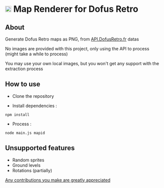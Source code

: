 # <img src="https://api.dofusretro.fr/img/map.png" height="20"> Map Renderer for Dofus Retro 

## About

Generate Dofus Retro maps as PNG, from [API.DofusRetro.fr](https://api.dofusretro.fr) datas

No images are provided with this project, only using the API to process (might take a while to process)

You may use your own local images, but you won't get any support with the extraction process

## How to use

- Clone the repository

- Install dependencies : 
```shell
npm install
```
- Process :
```shell
node main.js mapid
```

## Unsupported features
- Random sprites
- Ground levels
- Rotations (partially)

[Any contributions you make are greatly appreciated](https://github.com/ShowMeDawey/MapRenderer-DR)